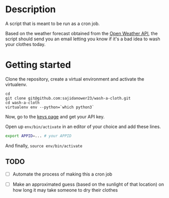 # Description

A script that is meant to be run as a cron job.

Based on the weather forecast obtained from the [Open Weather API](https://openweathermap.org/forecast5),
the script should send you an email letting you know if it's a bad idea to wash your clothes today.

# Getting started

Clone the repository, create a virtual environment and activate the virtualenv.
```console
cd
git clone git@github.com:sajidanower23/wash-a-cloth.git
cd wash-a-cloth
virtualenv env --python=`which python3`
```

Now, go to the [keys page](https://home.openweathermap.org/api_keys)
and get your API key.

Open up `env/bin/activate` in an editor of your choice and add
these lines.

```bash
export APPID=... # your APPID
```

And finally,
`source env/bin/activate `

## TODO

 - [ ] Automate the process of making this a cron job
 - [ ] Make an approximated guess (based on the sunlight of that location)
       on how long it may take someone to dry their clothes

